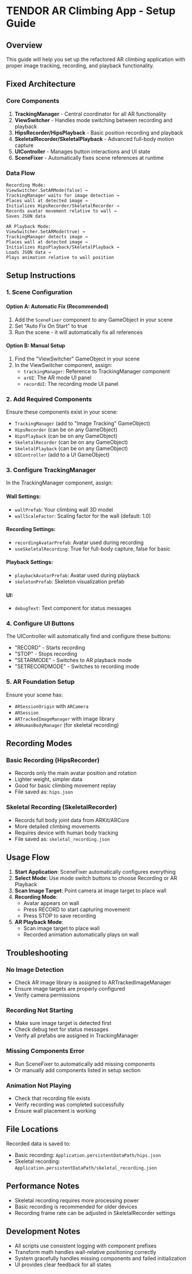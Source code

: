 # TENDOR AR Climbing App - Setup Guide

## Overview
This guide will help you set up the refactored AR climbing application with proper image tracking, recording, and playback functionality.

## Fixed Architecture

### Core Components

1. **TrackingManager** - Central coordinator for all AR functionality
2. **ViewSwitcher** - Handles mode switching between recording and playback
3. **HipsRecorder/HipsPlayback** - Basic position recording and playback
4. **SkeletalRecorder/SkeletalPlayback** - Advanced full-body motion capture
5. **UIController** - Manages button interactions and UI state
6. **SceneFixer** - Automatically fixes scene references at runtime

### Data Flow

```
Recording Mode:
ViewSwitcher.SetARMode(false) → 
TrackingManager waits for image detection → 
Places wall at detected image → 
Initializes HipsRecorder/SkeletalRecorder → 
Records avatar movement relative to wall → 
Saves JSON data

AR Playback Mode:
ViewSwitcher.SetARMode(true) → 
TrackingManager detects image → 
Places wall at detected image → 
Initializes HipsPlayback/SkeletalPlayback → 
Loads JSON data → 
Plays animation relative to wall position
```

## Setup Instructions

### 1. Scene Configuration

#### Option A: Automatic Fix (Recommended)
1. Add the `SceneFixer` component to any GameObject in your scene
2. Set "Auto Fix On Start" to true
3. Run the scene - it will automatically fix all references

#### Option B: Manual Setup
1. Find the "ViewSwitcher" GameObject in your scene
2. In the ViewSwitcher component, assign:
   - `trackingManager`: Reference to TrackingManager component
   - `arUI`: The AR mode UI panel
   - `recordUI`: The recording mode UI panel

### 2. Add Required Components

Ensure these components exist in your scene:
- `TrackingManager` (add to "Image Tracking" GameObject)
- `HipsRecorder` (can be on any GameObject)
- `HipsPlayback` (can be on any GameObject) 
- `SkeletalRecorder` (can be on any GameObject)
- `SkeletalPlayback` (can be on any GameObject)
- `UIController` (add to a UI GameObject)

### 3. Configure TrackingManager

In the TrackingManager component, assign:

#### Wall Settings:
- `wallPrefab`: Your climbing wall 3D model
- `wallScaleFactor`: Scaling factor for the wall (default: 1.0)

#### Recording Settings:
- `recordingAvatarPrefab`: Avatar used during recording
- `useSkeletalRecording`: True for full-body capture, false for basic

#### Playback Settings:
- `playbackAvatarPrefab`: Avatar used during playback
- `skeletonPrefab`: Skeleton visualization prefab

#### UI:
- `debugText`: Text component for status messages

### 4. Configure UI Buttons

The UIController will automatically find and configure these buttons:
- "RECORD" - Starts recording
- "STOP" - Stops recording  
- "SETARMODE" - Switches to AR playback mode
- "SETRECORDMODE" - Switches to recording mode

### 5. AR Foundation Setup

Ensure your scene has:
- `ARSessionOrigin` with `ARCamera`
- `ARSession` 
- `ARTrackedImageManager` with image library
- `ARHumanBodyManager` (for skeletal recording)

## Recording Modes

### Basic Recording (HipsRecorder)
- Records only the main avatar position and rotation
- Lighter weight, simpler data
- Good for basic climbing movement replay
- File saved as: `hips.json`

### Skeletal Recording (SkeletalRecorder)
- Records full body joint data from ARKit/ARCore
- More detailed climbing movements
- Requires device with human body tracking
- File saved as: `skeletal_recording.json`

## Usage Flow

1. **Start Application**: SceneFixer automatically configures everything
2. **Select Mode**: Use mode switch buttons to choose Recording or AR Playback
3. **Scan Image Target**: Point camera at image target to place wall
4. **Recording Mode**: 
   - Avatar appears on wall
   - Press RECORD to start capturing movement
   - Press STOP to save recording
5. **AR Playback Mode**:
   - Scan image target to place wall
   - Recorded animation automatically plays on wall

## Troubleshooting

### No Image Detection
- Check AR image library is assigned to ARTrackedImageManager
- Ensure image targets are properly configured
- Verify camera permissions

### Recording Not Starting
- Make sure image target is detected first
- Check debug text for status messages
- Verify all prefabs are assigned in TrackingManager

### Missing Components Error
- Run SceneFixer to automatically add missing components
- Or manually add components listed in setup section

### Animation Not Playing
- Check that recording file exists
- Verify recording was completed successfully
- Ensure wall placement is working

## File Locations

Recorded data is saved to:
- Basic recording: `Application.persistentDataPath/hips.json`
- Skeletal recording: `Application.persistentDataPath/skeletal_recording.json`

## Performance Notes

- Skeletal recording requires more processing power
- Basic recording is recommended for older devices
- Recording frame rate can be adjusted in SkeletalRecorder settings

## Development Notes

- All scripts use consistent logging with component prefixes
- Transform math handles wall-relative positioning correctly
- System gracefully handles missing components and failed initialization
- UI provides clear feedback for all states 